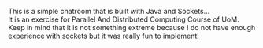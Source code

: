 This is a simple chatroom that is built with Java and Sockets... <br>
It is an exercise for Parallel And Distributed Computing Course of UoM. <br>
Keep in mind that it is not something extreme because I do not have enough experience with sockets but it was really fun to implement!